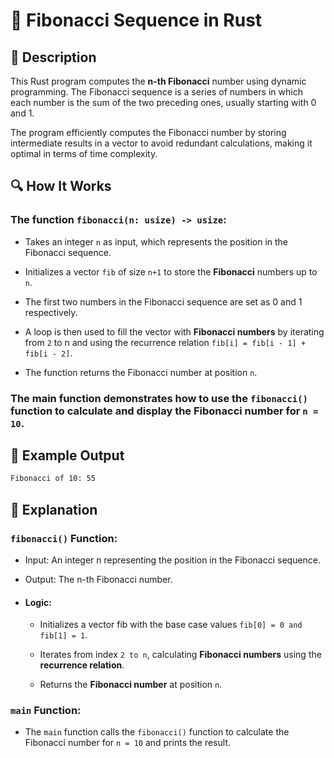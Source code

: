 # 📌 Fibonacci Sequence in Rust

## 🚀 Description
This Rust program computes the **n-th Fibonacci** number using dynamic programming. The Fibonacci sequence is a series of numbers in which each number is the sum of the two preceding ones, usually starting with 0 and 1.

The program efficiently computes the Fibonacci number by storing intermediate results in a vector to avoid redundant calculations, making it optimal in terms of time complexity.

## 🔍 How It Works
### The function `fibonacci(n: usize) -> usize`:

- Takes an integer `n` as input, which represents the position in the Fibonacci sequence.

- Initializes a vector `fib` of size `n+1` to store the **Fibonacci** numbers up to `n`.

- The first two numbers in the Fibonacci sequence are set as 0 and 1 respectively.

- A loop is then used to fill the vector with **Fibonacci numbers** by
  iterating from `2` to n and using the recurrence relation `fib[i] = fib[i - 1] + fib[i - 2]`.

- The function returns the Fibonacci number at position `n`.

### The main function demonstrates how to use the `fibonacci()` function to calculate and display the Fibonacci number **for `n = 10`**.

## 🎯 Example Output
```sh
Fibonacci of 10: 55
```

## 📂 Explanation

### `fibonacci()` Function:
- Input: An integer n representing the position in the Fibonacci sequence.

- Output: The n-th Fibonacci number.

- #### Logic:

   - Initializes a vector fib with the base case values `fib[0] = 0 and fib[1] = 1`.

   - Iterates from index `2 to n`, calculating **Fibonacci numbers** using the **recurrence relation**.

   - Returns the **Fibonacci number** at position `n`.

### `main` Function:
- The `main` function calls the `fibonacci()` function to calculate the Fibonacci number for `n = 10` and prints the result.

